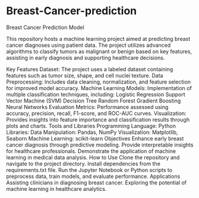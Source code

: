# Breast-Cancer-prediction
Breast Cancer Prediction Model

This repository hosts a machine learning project aimed at predicting breast cancer diagnoses using patient data. The project utilizes advanced algorithms to classify tumors as malignant or benign based on key features, assisting in early diagnosis and supporting healthcare decisions.

Key Features
Dataset: The project uses a labeled dataset containing features such as tumor size, shape, and cell nuclei texture.
Data Preprocessing: Includes data cleaning, normalization, and feature selection for improved model accuracy.
Machine Learning Models: Implementation of multiple classification techniques, including:
Logistic Regression
Support Vector Machine (SVM)
Decision Tree
Random Forest
Gradient Boosting
Neural Networks
Evaluation Metrics: Performance assessed using accuracy, precision, recall, F1-score, and ROC-AUC curves.
Visualization: Provides insights into feature importance and classification results through plots and charts.
Tools and Libraries
Programming Language: Python
Libraries:
Data Manipulation: Pandas, NumPy
Visualization: Matplotlib, Seaborn
Machine Learning: scikit-learn
Objectives
Enhance early breast cancer diagnosis through predictive modeling.
Provide interpretable insights for healthcare professionals.
Demonstrate the application of machine learning in medical data analysis.
How to Use
Clone the repository and navigate to the project directory.
Install dependencies from the requirements.txt file.
Run the Jupyter Notebook or Python scripts to preprocess data, train models, and evaluate performance.
Applications
Assisting clinicians in diagnosing breast cancer.
Exploring the potential of machine learning in healthcare analytics.
